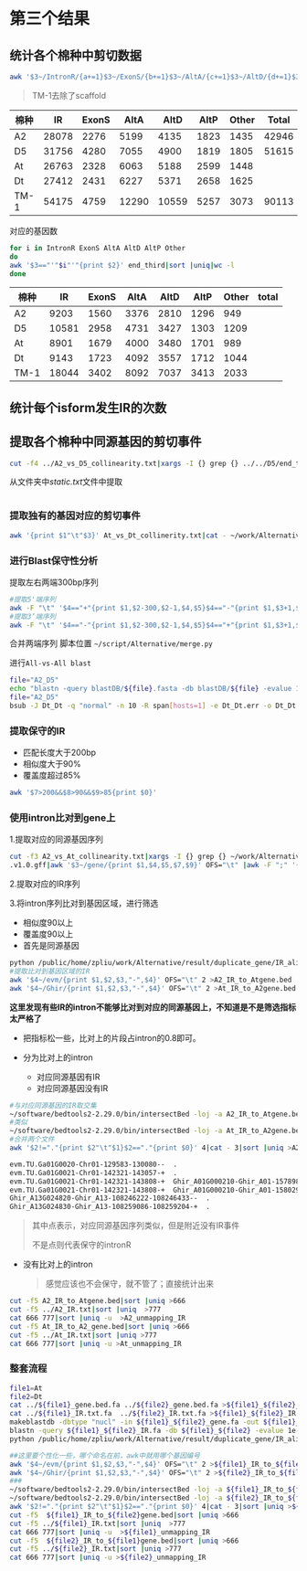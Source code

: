# 第三个结果

## 统计各个棉种中剪切数据

```bash
awk '$3~/IntronR/{a+=1}$3~/ExonS/{b+=1}$3~/AltA/{c+=1}$3~/AltD/{d+=1}$3~/AltP/{e+=1}$3~/Other/{f+=1}END{print a,b,c,d,e,f}' OFS="\t"  end_third
```

> TM-1去除了scaffold

| 棉种 | IR    | ExonS | AltA  | AltD  | AltP | Other | Total |
| ---- | ----- | ----- | ----- | ----- | ---- | ----- | ----- |
| A2   | 28078 | 2276  | 5199  | 4135  | 1823 | 1435  | 42946 |
| D5   | 31756 | 4280  | 7055  | 4900  | 1819 | 1805  | 51615 |
| At   | 26763 | 2328  | 6063  | 5188  | 2599 | 1448  |       |
| Dt   | 27412 | 2431  | 6227  | 5371  | 2658 | 1625  |       |
| TM-1 | 54175 | 4759  | 12290 | 10559 | 5257 | 3073  | 90113 |

对应的基因数

```bash
for i in IntronR ExonS AltA AltD AltP Other
do
awk '$3=="'"$i"'"{print $2}' end_third|sort |uniq|wc -l
done
```



| 棉种 | IR    | ExonS | AltA | AltD | AltP | Other | total |
| ---- | ----- | ----- | ---- | ---- | ---- | ----- | ----- |
| A2   | 9203  | 1560  | 3376 | 2810 | 1296 | 949   |       |
| D5   | 10581 | 2958  | 4731 | 3427 | 1303 | 1209  |       |
| At   | 8901  | 1679  | 4000 | 3480 | 1701 | 989   |       |
| Dt   | 9143  | 1723  | 4092 | 3557 | 1712 | 1044  |       |
| TM-1 | 18044 | 3402  | 8092 | 7037 | 3413 | 2033  |       |

## 统计每个isform发生IR的次数





## 提取各个棉种中同源基因的剪切事件

```bash
cut -f4 ../A2_vs_D5_collinearity.txt|xargs -I {} grep {} ../../D5/end_third|awk '{print $1,$4,$5,$2"-"$1"-"$4"-"$5,$3}' OFS="\t"
```

从文件夹中*static.txt*文件中提取

```bash

```



### 提取独有的基因对应的剪切事件



```bash
awk '{print $1"\t"$3}' At_vs_Dt_collinerity.txt|cat - ~/work/Alternative/result/duplicate_gene/At_Dt/At_vs_Dt.gff|awk '$2~/Ghir_A/{print $2}' |sort |uniq -u 
```



### 进行Blast保守性分析



提取左右两端300bp序列

```bash
#提取5'端序列
awk -F "\t" '$4=="+"{print $1,$2-300,$2-1,$4,$5}$4=="-"{print $1,$3+1,$3+300,$4,$5}' OFS="\t" ../D5_IR.txt >5_sequence.bed
#提取3’端序列
awk -F "\t" '$4=="-"{print $1,$2-300,$2-1,$4,$5}$4=="+"{print $1,$3+1,$3+300,$4,$5}' OFS="\t" ../D5_IR.txt >3_sequence.bed
```

合并两端序列 脚本位置 `~/script/Alternative/merge.py`



进行`All-vs-All blast`

```bash
file="A2_D5"
echo "blastn -query blastDB/${file}.fasta -db blastDB/${file} -evalue 1e-5 -num_threads 10 -outfmt 6 -out ${file}.blast"
file="A2_D5"
bsub -J Dt_Dt -q "normal" -n 10 -R span[hosts=1] -e Dt_Dt.err -o Dt_Dt.out "`echo blastn -query blastDB/${file}.fasta -db blastDB/${file} -evalue 1e-5 -num_threads 10 -outfmt \'6  qseqid sseqid qstart qend sstart send nident pident qcovs evalue bitscore\' -out ${file}.blast`"
```



### 提取保守的IR

+ 匹配长度大于200bp
+ 相似度大于90%
+ 覆盖度超过85%

````bash
awk '$7>200&&$8>90&&$9>85{print $0}'
````



### 使用intron比对到gene上

1.提取对应的同源基因序列

```bash
cut -f3 A2_vs_At_collinearity.txt|xargs -I {} grep {} ~/work/Alternative/data/Ga_genome/G.arboreum.Chr
.v1.0.gff|awk '$3~/gene/{print $1,$4,$5,$7,$9}' OFS="\t" |awk -F ";" '{print $1}' |sed 's/ID=//g' |awk '{print $1,$2,$3,$4,"gene-"$5"-"$1"-"$2"-"$3"-"$4}' OFS="\t" >A2_gene.bed
```

2.提取对应的IR序列



3.将intron序列比对到基因区域，进行筛选

+ 相似度90以上
+ 覆盖度90以上
+ 首先是同源基因

```bash
python /public/home/zpliu/work/Alternative/result/duplicate_gene/IR_align_to_gene.py -homologous ../A2_vs_At_collinearity.txt -Blast 1 -out 2
#提取比对到基因区域的IR
awk '$4~/evm/{print $1,$2,$3,"-",$4}' OFS="\t" 2 >A2_IR_to_Atgene.bed
awk '$4~/Ghir/{print $1,$2,$3,"-",$4}' OFS="\t" 2 >At_IR_to_A2gene.bed
```

**这里发现有些IR的intron不能够比对到对应的同源基因上，不知道是不是筛选指标太严格了**

+ 把指标松一些，比对上的片段占intron的0.8即可。

+ 分为比对上的intron

  + 对应同源基因有IR
  + 对应同源基因没有IR

```bash
#与对应同源基因的IR取交集
~/software/bedtools2-2.29.0/bin/intersectBed -loj -a A2_IR_to_Atgene.bed -b ../At_IR.txt |cut -f5,10 >3
#类似
~/software/bedtools2-2.29.0/bin/intersectBed -loj -a At_IR_to_A2gene.bed -b ../A2_IR.txt|cut -f5,10 >4
#合并两个文件
awk '$2!="."{print $2"\t"$1}$2=="."{print $0}' 4|cat - 3|sort |uniq >A2_At_conserveIR.txt 

evm.TU.Ga01G0020-Chr01-129583-130080--	.
evm.TU.Ga01G0021-Chr01-142321-143057-+	.
evm.TU.Ga01G0021-Chr01-142321-143808-+	Ghir_A01G000210-Ghir_A01-157898-158012-+
evm.TU.Ga01G0021-Chr01-142321-143808-+	Ghir_A01G000210-Ghir_A01-158029-158264-+
Ghir_A13G024820-Ghir_A13-108246222-108246433--	.
Ghir_A13G024830-Ghir_A13-108259086-108259204-+	.
```

> 其中点表示，对应同源基因序列类似，但是附近没有IR事件
>
> 不是点则代表保守的intronR

+ 没有比对上的intron

  > 感觉应该也不会保守，就不管了；直接统计出来

```bash
cut -f5 A2_IR_to_Atgene.bed|sort |uniq >666
cut -f5 ../A2_IR.txt|sort |uniq  >777
cat 666 777|sort |uniq -u  >A2_unmapping_IR
cut -f5 At_IR_to_A2_gene.bed|sort |uniq >666
cut -f5 ../At_IR.txt|sort |uniq >777
cat 666 777|sort |uniq -u >At_unmapping_IR
```



### 整套流程

```bash
file1=At
file2=Dt
cat ../${file1}_gene.bed.fa ../${file2}_gene.bed.fa >${file1}_${file2}_gene.fa
cat ../${file1}_IR.txt.fa  ../${file2}_IR.txt.fa >${file1}_${file2}_IR.fa
makeblastdb -dbtype "nucl" -in ${file1}_${file2}_gene.fa -out ${file1}_${file2}
blastn -query ${file1}_${file2}_IR.fa -db ${file1}_${file2} -evalue 1e-5 -num_threads 10 -outfmt "6  qseqid sseqid qstart qend sstart send nident pident qcovs evalue bitscore" -out 1
python /public/home/zpliu/work/Alternative/result/duplicate_gene/IR_align_to_gene.py -homologous ../${file1}_vs_${file2}_collinearity.txt -Blast 1 -out 2

##这里要个性化一些，哪个命名在前，awk中就用哪个基因编号
awk '$4~/evm/{print $1,$2,$3,"-",$4}' OFS="\t" 2 >${file1}_IR_to_${file2}gene.bed
awk '$4~/Ghir/{print $1,$2,$3,"-",$4}' OFS="\t" 2 >${file2}_IR_to_${file1}gene.bed
###
~/software/bedtools2-2.29.0/bin/intersectBed -loj -a ${file1}_IR_to_${file2}gene.bed -b ../${file2}_IR.txt |cut -f5,10 >3
~/software/bedtools2-2.29.0/bin/intersectBed -loj -a ${file2}_IR_to_${file1}gene.bed -b ../${file1}_IR.txt|cut -f5,10 >4
awk '$2!="."{print $2"\t"$1}$2=="."{print $0}' 4|cat - 3|sort |uniq >${file1}_${file2}_conserveIR.txt 
cut -f5  ${file1}_IR_to_${file2}gene.bed|sort |uniq >666
cut -f5 ../${file1}_IR.txt|sort |uniq  >777
cat 666 777|sort |uniq -u  >${file1}_unmapping_IR
cut -f5  ${file2}_IR_to_${file1}gene.bed|sort |uniq >666
cut -f5 ../${file2}_IR.txt|sort |uniq >777
cat 666 777|sort |uniq -u >${file2}_unmapping_IR
```



  

  

  










